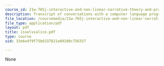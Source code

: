 ```yaml
---
course_id: 21w-765j-interactive-and-non-linear-narrative-theory-and-practice-spring-2004
description: Transcript of conversations with a computer language program.
file_location: /coursemedia/21w-765j-interactive-and-non-linear-narrative-theory-and-practice-spring-2004/33e6e4f9f75b6337821a09200c756337_isselvsalice.pdf
file_type: application/pdf
layout: pdf
title: isselvsalice.pdf
type: course
uid: 33e6e4f9f75b6337821a09200c756337

---
```

None